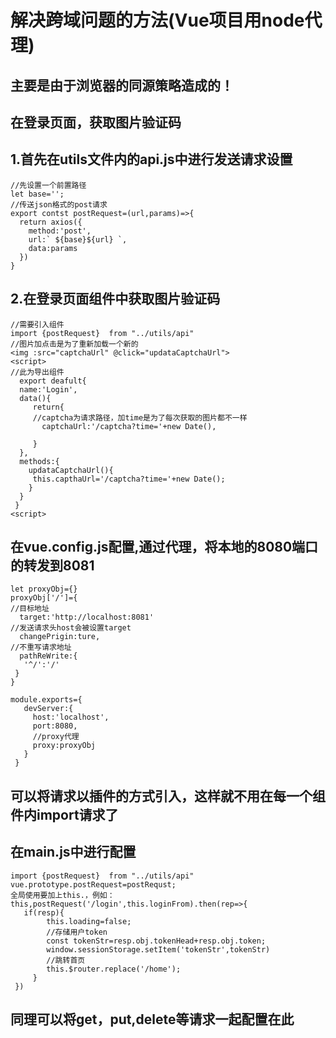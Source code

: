 # 解决跨域问题的方法(Vue项目用node代理)
## 主要是由于浏览器的同源策略造成的！
## 在登录页面，获取图片验证码
## 1.首先在utils文件内的api.js中进行发送请求设置  
```
//先设置一个前置路径  
let base='';  
//传送json格式的post请求  
export contst postRequest=(url,params)=>{  
  return axios({  
    method:'post',  
    url:` ${base}${url} `,  
    data:params
  })  
}  
```

## 2.在登录页面组件中获取图片验证码
```
//需要引入组件
import {postRequest}  from "../utils/api"
//图片加点击是为了重新加载一个新的
<img :src="captchaUrl" @click="updataCaptchaUrl">
<script>
//此为导出组件
  export deafult{
  name:'Login',
  data(){
     return{
     //captcha为请求路径，加time是为了每次获取的图片都不一样
       captchaUrl:'/captcha?time='+new Date(),
       
     } 
  },
  methods:{
    updataCaptchaUrl(){
     this.capthaUrl='/captcha?time='+new Date();
    }
  }
 }
<script>
```
## 在vue.config.js配置,通过代理，将本地的8080端口的转发到8081
```
let proxyObj={}
proxyObj['/']={
//目标地址
  target:'http://localhost:8081'
//发送请求头host会被设置target
  changePrigin:ture,
//不重写请求地址
  pathReWrite:{
   '^/':'/'
 }
}

module.exports={
   devServer:{
     host:'localhost',
     port:8080,
     //proxy代理
     proxy:proxyObj
   }
 }
```

## 可以将请求以插件的方式引入，这样就不用在每一个组件内import请求了
## 在main.js中进行配置
```
import {postRequest}  from "../utils/api"
vue.prototype.postRequest=postRequst;
全局使用要加上this.，例如：
this,postRequest('/login',this.loginFrom).then(rep=>{
   if(resp){
        this.loading=false;
        //存储用户token
        const tokenStr=resp.obj.tokenHead+resp.obj.token;
        window.sessionStorage.setItem('tokenStr',tokenStr)
        //跳转首页
        this.$router.replace('/home');
     }
 })
```
## 同理可以将get，put,delete等请求一起配置在此
